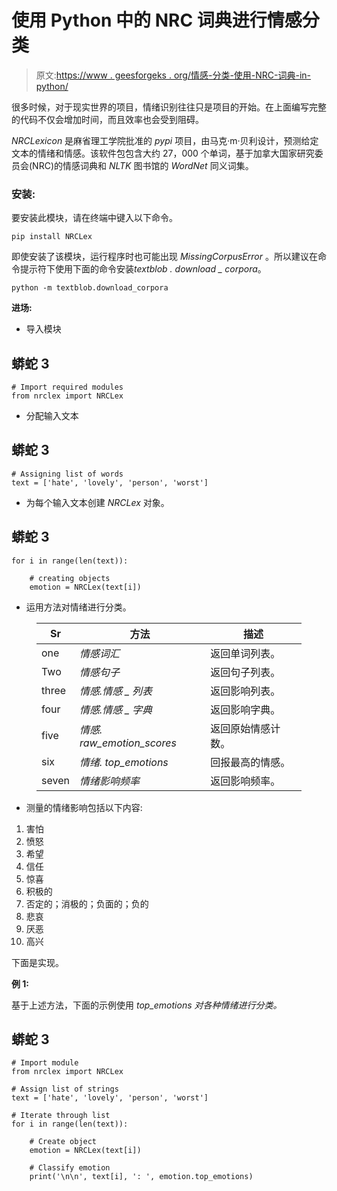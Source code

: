 # 使用 Python 中的 NRC 词典进行情感分类

> 原文:[https://www . geesforgeks . org/情感-分类-使用-NRC-词典-in-python/](https://www.geeksforgeeks.org/emotion-classification-using-nrc-lexicon-in-python/)

很多时候，对于现实世界的项目，情绪识别往往只是项目的开始。在上面编写完整的代码不仅会增加时间，而且效率也会受到阻碍。

*NRCLexicon* 是麻省理工学院批准的 *pypi* 项目，由马克·m·贝利设计，预测给定文本的情绪和情感。该软件包包含大约 27，000 个单词，基于加拿大国家研究委员会(NRC)的情感词典和 *NLTK* 图书馆的 *WordNet* 同义词集。

### **安装:**

要安装此模块，请在终端中键入以下命令。

```
pip install NRCLex
```

即使安装了该模块，运行程序时也可能出现 *MissingCorpusError* 。所以建议在命令提示符下使用下面的命令安装*textblob . download _ corpora*。

```
python -m textblob.download_corpora
```

**进场:**

*   导入模块

## 蟒蛇 3

```
# Import required modules
from nrclex import NRCLex
```

*   分配输入文本

## 蟒蛇 3

```
# Assigning list of words
text = ['hate', 'lovely', 'person', 'worst']
```

*   为每个输入文本创建 *NRCLex* 对象。

## 蟒蛇 3

```
for i in range(len(text)):

    # creating objects
    emotion = NRCLex(text[i])
```

*   运用方法对情绪进行分类。

<figure class="table">

| Sr | 方法 | 描述 |
| --- | --- | --- |
| one | *情感词汇* | 返回单词列表。 |
| Two | *情感句子* | 返回句子列表。 |
| three | *情感.情感 _ 列表* | 返回影响列表。 |
| four | *情感.情感 _ 字典* | 返回影响字典。 |
| five | *情感. raw_emotion_scores* | 返回原始情感计数。 |
| six | *情绪. top_emotions* | 回报最高的情感。 |
| seven | *情绪影响频率* | 返回影响频率。 |

</figure>

*   测量的情绪影响包括以下内容:

1.  害怕
2.  愤怒
3.  希望
4.  信任
5.  惊喜
6.  积极的
7.  否定的；消极的；负面的；负的
8.  悲哀
9.  厌恶
10.  高兴

下面是实现。

**例 1:**

基于上述方法，下面的示例使用 *top_emotions 对各种情绪进行分类。*

## 蟒蛇 3

```
# Import module
from nrclex import NRCLex

# Assign list of strings
text = ['hate', 'lovely', 'person', 'worst']

# Iterate through list
for i in range(len(text)):

    # Create object
    emotion = NRCLex(text[i])

    # Classify emotion
    print('\n\n', text[i], ': ', emotion.top_emotions)
```